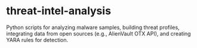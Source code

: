# threat-intel-analysis
Python scripts for analyzing malware samples, building threat profiles, integrating data from open sources (e.g., AlienVault OTX API), and creating YARA rules for detection.
